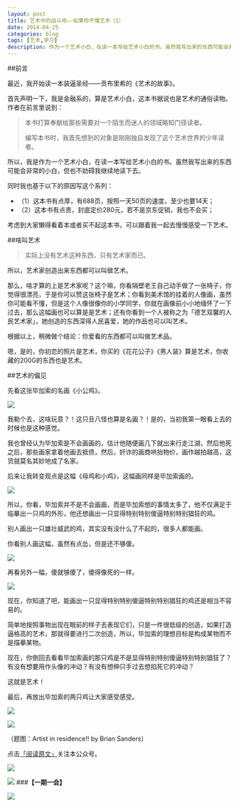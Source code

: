 ```yaml
---
layout: post
title: 艺术中的战斗鸡——如果你不懂艺术（1）
date: 2014-04-25
categories: blog
tags: [艺术,学习]
description: 作为一个艺术小白，在读一本写给艺术小白的书。虽然我写出来的东西可能会非常的小白，但也不妨碍我继续地读下去。
---
```



##前言

最近，我开始读一本装逼圣经——贡布里希的《艺术的故事》。

首先声明一下，我是金融系的，算是艺术小白，这本书据说也是艺术的通俗读物。作者在前言里说到：

>本书打算奉献给那些需要对一个陌生而迷人的领域略知门径读者。
>
>编写本书时，我首先想到的对象是刚刚独自发现了这个艺术世界的少年读者。

所以，我是作为一个艺术小白，在读一本写给艺术小白的书。虽然我写出来的东西可能会非常的小白，但也不妨碍我继续地读下去。

同时我也基于以下的原因写这个系列：

- （1）这本书有点厚，有688页，按照一天50页的速度，至少也要14天；
- （2）这本书有点贵，封底定价280元，若不是京东促销，我也不会买；

考虑到大家懒得看着本或者买不起这本书，可以跟着我一起去慢慢感受一下艺术。

##啥叫艺术

>实际上没有艺术这种东西，只有艺术家而已。

所以，艺术家创造出来东西都可以叫做艺术。

那么，啥才算的上是艺术家呢？这个嘛，你看隔壁老王自己动手做了一张椅子，你觉得很漂亮，于是你可以赞这张椅子是艺术；你看到美术馆的挂着的人像画，虽然你可能看不懂，但是这个人像很像你的小学同学，你就在画像前小小地缅怀了一下过去，那么这幅画也可以算是是艺术；还有你看到一个人被称之为「德艺双馨的人民艺术家」，她创造的东西深得人民喜爱，她的作品也可以叫艺术。

根据以上，稍微做个结论：你爱看的东西都可以叫做艺术品。

嗯，是的，你初恋的照片是艺术，你买的《花花公子》《男人装》算是艺术，你收藏的200G的东西也是艺术。

##艺术的偏见

先看这张毕加索的名画《小公鸡》。

![](http://cnfeat.qiniudn.com/VSzBuqZ0dIsbZOP6qFTZdQcS_iWX4tW907xdjUznH1L8AQAArQIAAEpQ_508x685.jpg)

我勒个去，这啥玩意？！这只丑八怪也算是名画？！是的，当初我第一眼看上去的时候也是这种感觉。

我也曾经认为毕加索是不会画画的，估计他随便画几下就出来行走江湖，然后他死之后，那些画家拿着他画去抵债，然后，奸诈的画商哄抬物价，画作越拍越高，这货就莫名其妙地成了名家。

后来让我转变观点是这幅《母鸡和小鸡》，这幅画同样是毕加索画的。

![](http://cnfeat.qiniudn.com/6f1b0ec0na55520b2b1fc&690.jpg)

所以，你看，毕加索并不是不会画画，而是毕加索想的事情太多了，他不仅满足于临摹出一只鸡的外形，他还想画出一只显得特别特别傻逼特别特别猖狂的鸡。

别人画出一只雄壮威武的鸡，其实没有没什么了不起的，很多人都能画。

你看别人画这幅，虽然有点怂，但是还不够傻。

![](http://cnfeat.qiniudn.com/poul-021.jpg)

再看另外一幅，傻就够傻了，傻得像死的一样。

![](http://cnfeat.qiniudn.com/17503_G_13205385035586.jpg)

现在，你知道了吧，能画出一只显得特别特别傻逼特别特别猖狂的鸡还是相当不容易的。

简单地按照事物出现在眼前的样子去表现它们，只是一件很低级的创造，如果打造逼格高的艺术，那就得要进行二次创造，所以，毕加索的理想目标是构成某物而不是描摹某物。

现在，你倒回去看看毕加索画的那只鸡是不是显得特别特别傻逼特别特别猖狂了？有没有想要用作头像的冲动？有没有想伸只手过去想掐死它的冲动？

这就是艺术！

最后，再放出毕加索的两只鸡让大家感受感受。

![](http://cnfeat.qiniudn.com/129.jpg)

![](http://cnfeat.qiniudn.com/178_jpg.jpg)

（题图：Artist in residence!! by Brian Sanders）

点击[「阅读原文」](http://url.cn/NrNBlW)关注本公众号。

![](http://cnfeat.qiniudn.com/%E7%AD%BE%E5%90%8D.png)

![](http://cnfeat.qiniudn.com/%E5%9B%BE%E5%83%8F%202014-03-27-00-56.png)
###**【一期一会】**

![](http://cnfeat.qiniudn.com/gclc9.png)
















